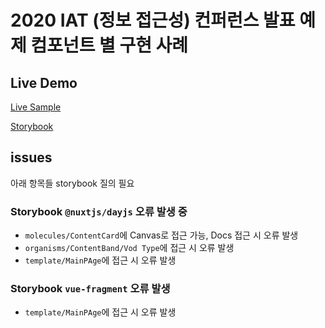 # 2020 IAT (정보 접근성) 컨퍼런스 발표 예제 컴포넌트 별 구현 사례

## Live Demo

[Live Sample](https://pooq-a11y.netlify.app)

[Storybook](https://mulder21c-pooq.netlify.app)

## issues

아래 항목들 storybook 질의 필요

### Storybook `@nuxtjs/dayjs` 오류 발생 중

- `molecules/ContentCard`에 Canvas로 접근 가능, Docs 접근 시 오류 발생
- `organisms/ContentBand/Vod Type`에 접근 시 오류 발생
- `template/MainPAge`에 접근 시 오류 발생

### Storybook `vue-fragment` 오류 발생
- `template/MainPAge`에 접근 시 오류 발생
